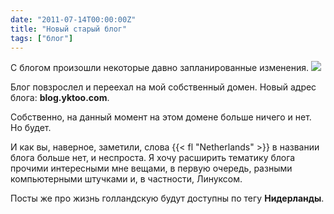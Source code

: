 ```yaml
---
date: "2011-07-14T00:00:00Z"
title: "Новый старый блог"
tags: ["блог"]
---
```


С блогом произошли некоторые давно запланированные изменения.
![](img:4.bp.blogspot.com/-bDT2EUCLWxY/Th8_MnB40lI/AAAAAAAAJHQ/F14fig3v1NM/s1600/i-like-to-move-it.jpg)

Блог повзрослел и переехал на мой собственный домен. Новый адрес блога: **blog.yktoo.com**.

<!--more-->

Собственно, на данный момент на этом домене больше ничего и нет. Но будет.

И как вы, наверное, заметили, слова {{< fl "Netherlands" >}} в названии блога больше нет, и неспроста. Я хочу расширить тематику блога прочими интересными мне вещами, в первую очередь, разными компьютерными штучками и, в частности, Линуксом.

Посты же про жизнь голландскую будут доступны по тегу **Нидерланды**.
